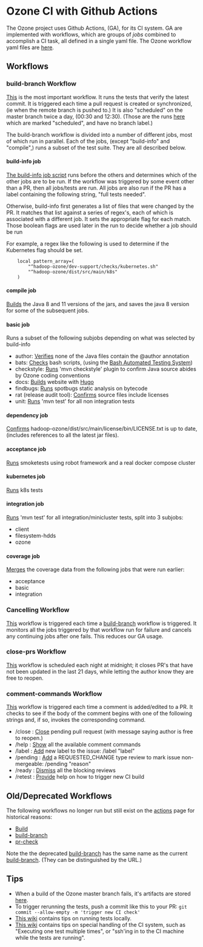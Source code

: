 # Ozone CI with Github Actions

The Ozone project uses Github Actions, (GA), for its CI system.  GA are implemented with workflows, which are groups of *jobs* combined to accomplish a CI task, all defined in a single yaml file.  The Ozone workflow yaml files are [here](./workflows).

## Workflows

### build-branch Workflow
[This](./workflows/post-commit.yml) is the most important workflow.  It runs the tests that verify the latest commit.  It is triggered each time a pull request is created or synchronized, (ie when the remote branch is pushed to.)  It is also "scheduled" on the master branch twice a day, (00:30 and 12:30).  (Those are the runs [here](https://github.com/apache/ozone/actions/workflows/post-commit.yml?query=event%3Aschedule++) which are marked "scheduled", and have no branch label.)

The build-branch workflow is divided into a number of different jobs, most of which run in parallel.  Each of the jobs, (except "build-info" and "compile",) runs a subset of the test suite.  They are all described below.

#### build-info job

[The build-info job script](../dev-support/ci/selective_ci_checks.sh) runs before the others and determines which of the other jobs are to be run.  If the workflow was triggered by some event other than a PR, then all jobs/tests are run.  All jobs are also run if the PR has a label containing the following string, "full tests needed".

Otherwise, build-info first generates a list of files that were changed by the PR.  It matches that list against a series of regex's, each of which is associated with a different job.  It sets the appropriate flag for each match.  Those boolean flags are used later in the run to decide whether a job should be run

For example, a regex like the following is used to determine if the Kubernetes flag should be set.
```
    local pattern_array=(
        "^hadoop-ozone/dev-support/checks/kubernetes.sh"
        "^hadoop-ozone/dist/src/main/k8s"
    )
```



#### compile job
[Builds](../hadoop-ozone/dev-support/checks/build.sh) the Java 8 and 11 versions of the jars, and saves the java 8 version for some of the subsequent jobs.

#### basic job
Runs a subset of the following subjobs depending on what was selected by build-info
- author: [Verifies](../hadoop-ozone/dev-support/checks/author.sh) none of the Java files contain the @author annotation
- bats: [Checks](../hadoop-ozone/dev-support/checks/bats.sh) bash scripts, (using the [Bash Automated Testing System](https://github.com/bats-core/bats-core#bats-core-bash-automated-testing-system-2018))
- checkstyle: [Runs](../hadoop-ozone/dev-support/checks/checkstyle.sh) 'mvn checkstyle' plugin to confirm Java source abides by Ozone coding conventions
- docs: [Builds](../hadoop-ozone/dev-support/checks/docs.sh) website with [Hugo](https://gohugo.io/)
- findbugs: [Runs](../hadoop-ozone/dev-support/checks/findbugs.sh) spotbugs static analysis on bytecode
- rat (release audit tool): [Confirms](../hadoop-ozone/dev-support/checks/rat.sh) source files include licenses
- unit: [Runs](../hadoop-ozone/dev-support/checks/unit.sh) 'mvn test' for all non integration tests

#### dependency job
[Confirms](../hadoop-ozone/dev-support/checks/dependency.sh) hadoop-ozone/dist/src/main/license/bin/LICENSE.txt is up to date, (includes references to all the latest jar files).

#### acceptance job
[Runs](../hadoop-ozone/dev-support/checks/acceptance.sh) smoketests using robot framework and a real docker compose cluster

#### kubernetes job
[Runs](../hadoop-ozone/dev-support/checks/kubernetes.sh) k8s tests

#### integration job
[Runs](../hadoop-ozone/dev-support/checks/integration.sh) 'mvn test' for all integration/minicluster tests, split into 3 subjobs:
- client
- filesystem-hdds
- ozone

#### coverage job
[Merges](../hadoop-ozone/dev-support/checks/coverage.sh) the coverage data from the following jobs that were run earlier:
- acceptance
- basic
- integration

### Cancelling Workflow
[This](./workflows/cancel-ci.yaml) workflow is triggered each time a [build-branch](ci.md#build-branch-workflow) workflow is triggered.  It monitors all the jobs triggered by that workflow run for failure and cancels any continuing jobs after one fails.  This reduces our GA usage.

### close-prs Workflow
[This](./workflows/close-pending.yaml) workflow is scheduled each night at midnight; it closes PR's that have not been updated in the last 21 days, while letting the author know they are free to reopen.

### comment-commands Workflow
[This](./workflows/comments.yaml) workflow is triggered each time a comment is added/edited to a PR.  It checks to see if the body of the comment begins with one of the following strings and, if so, invokes the corresponding command.
- /close : [Close](./comment-commands/close.sh) pending pull request (with message saying author is free to reopen.)
- /help : [Show](./comment-commands/help.sh) all the available comment commands
- /label : [Add](./comment-commands/label.sh) new label to the issue: /label "label"
- /pending : [Add](./comment-commands/pending.sh) a REQUESTED_CHANGE type review to mark issue non-mergeable: /pending "reason"
- /ready : [Dismiss](./comment-commands/ready.sh) all the blocking reviews
- /retest : [Provide](./comment-commands/retest.sh) help on how to trigger new CI build


## Old/Deprecated Workflows
The following workflows no longer run but still exist on the [actions](https://github.com/apache/ozone/actions) page for historical reasons:
- [Build](https://github.com/apache/ozone/actions/workflows/main.yml)
- [build-branch](https://github.com/apache/ozone/actions/workflows/chaos.yml)
- [pr-check](https://github.com/apache/ozone/actions/workflows/pr.yml)

Note the the deprecated [build-branch](https://github.com/apache/ozone/actions/workflows/chaos.yml) has the same name as the current [build-branch](https://github.com/apache/ozone/actions/workflows/post-commit.yml).  (They can be distinguished by the URL.)


## Tips

- When a build of the Ozone master branch fails, it's artifacts are stored [here](https://elek.github.io/ozone-build-results/).
- To trigger rerunning the tests, push a commit like this to your PR: ```git commit --allow-empty -m 'trigger new CI check'```
- [This wiki](https://cwiki.apache.org/confluence/display/OZONE/Running+Ozone+Smoke+Tests+and+Unit+Tests) contains tips on running tests locally.
- [This wiki](https://cwiki.apache.org/confluence/display/OZONE/Github+Actions+tips+and+tricks) contains tips on special handling of the CI system, such as "Executing one test multiple times", or "ssh'ing in to the CI machine while the tests are running".
